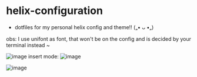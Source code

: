 # helix-configuration

- dotfiles for my personal helix config and theme!! („• ᴗ •„)

obs: I use unifont as font, that won't be on the config and is decided by your terminal instead ~

![image](https://github.com/user-attachments/assets/22d24b5f-d083-4cbb-96ed-2514687baaf7)
insert mode:
![image](https://github.com/user-attachments/assets/91156488-0ccb-4917-9662-eb67c89fd929)


![image](https://github.com/user-attachments/assets/183870eb-cabc-4a46-b20a-2198613684a7)
